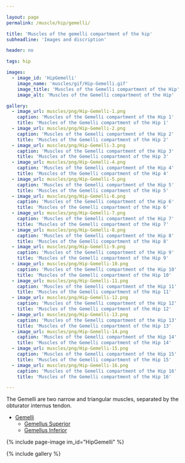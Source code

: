 ```yaml
---

layout: page
permalink: /muscle/hip/gemelli/

title: 'Muscles of the gemelli compartment of the hip'
subheadline: 'Images and discription'

header: no

tags: hip

images:
  - image_id: 'HipGemelli'
    image_name: 'muscles/gif/Hip-Gemelli.gif'
    image_title: 'Muscles of the Gemelli compartment of the Hip'
    image_alt: 'Muscles of the Gemelli compartment of the Hip' 

gallery:
  - image_url: muscles/png/Hip-Gemelli-1.png
    caption: 'Muscles of the Gemelli compartment of the Hip 1'
    title: 'Muscles of the Gemelli compartment of the Hip 1'
  - image_url: muscles/png/Hip-Gemelli-2.png
    caption: 'Muscles of the Gemelli compartment of the Hip 2'
    title: 'Muscles of the Gemelli compartment of the Hip 2'
  - image_url: muscles/png/Hip-Gemelli-3.png
    caption: 'Muscles of the Gemelli compartment of the Hip 3'
    title: 'Muscles of the Gemelli compartment of the Hip 3'
  - image_url: muscles/png/Hip-Gemelli-4.png
    caption: 'Muscles of the Gemelli compartment of the Hip 4'
    title: 'Muscles of the Gemelli compartment of the Hip 4'
  - image_url: muscles/png/Hip-Gemelli-5.png
    caption: 'Muscles of the Gemelli compartment of the Hip 5'
    title: 'Muscles of the Gemelli compartment of the Hip 5'
  - image_url: muscles/png/Hip-Gemelli-6.png
    caption: 'Muscles of the Gemelli compartment of the Hip 6'
    title: 'Muscles of the Gemelli compartment of the Hip 6'
  - image_url: muscles/png/Hip-Gemelli-7.png
    caption: 'Muscles of the Gemelli compartment of the Hip 7'
    title: 'Muscles of the Gemelli compartment of the Hip 7'
  - image_url: muscles/png/Hip-Gemelli-8.png
    caption: 'Muscles of the Gemelli compartment of the Hip 8'
    title: 'Muscles of the Gemelli compartment of the Hip 8'
  - image_url: muscles/png/Hip-Gemelli-9.png
    caption: 'Muscles of the Gemelli compartment of the Hip 9'
    title: 'Muscles of the Gemelli compartment of the Hip 9'
  - image_url: muscles/png/Hip-Gemelli-10.png
    caption: 'Muscles of the Gemelli compartment of the Hip 10'
    title: 'Muscles of the Gemelli compartment of the Hip 10'
  - image_url: muscles/png/Hip-Gemelli-11.png
    caption: 'Muscles of the Gemelli compartment of the Hip 11'
    title: 'Muscles of the Gemelli compartment of the Hip 11'
  - image_url: muscles/png/Hip-Gemelli-12.png
    caption: 'Muscles of the Gemelli compartment of the Hip 12'
    title: 'Muscles of the Gemelli compartment of the Hip 12'
  - image_url: muscles/png/Hip-Gemelli-13.png
    caption: 'Muscles of the Gemelli compartment of the Hip 13'
    title: 'Muscles of the Gemelli compartment of the Hip 13'
  - image_url: muscles/png/Hip-Gemelli-14.png
    caption: 'Muscles of the Gemelli compartment of the Hip 14'
    title: 'Muscles of the Gemelli compartment of the Hip 14'
  - image_url: muscles/png/Hip-Gemelli-15.png
    caption: 'Muscles of the Gemelli compartment of the Hip 15'
    title: 'Muscles of the Gemelli compartment of the Hip 15'
  - image_url: muscles/png/Hip-Gemelli-16.png
    caption: 'Muscles of the Gemelli compartment of the Hip 16'
    title: 'Muscles of the Gemelli compartment of the Hip 16'

---
```


The Gemelli are two narrow and triangular muscles, separated by the obturator internus tendon.

- [Gemelli](/muscle/hip/gemelli/)
  - [Gemellus Superior](/muscle/hip/gemellussuperior/)
  - [Gemellus Inferior](/muscle/hip/gemellusinferior/)

{% include page-image im_id="HipGemelli" %}

{% include gallery %}